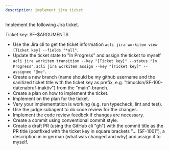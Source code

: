 ```yaml
---
description: implement jira ticket
---
```


Implement the following Jira ticket.

Ticket key: SF-$ARGUMENTS

- Use the Jira cli to get the ticket information `acli jira workitem view [Ticket key] --fields "*all"`.
- Update the ticket state to "In Progress" and assign the ticket to myself `acli jira workitem transition --key "[Ticket key]" --status "In Progress"`, `acli jira workitem assign --key "[Ticket key]" --assignee "@me"`.
- Create a new branch (name should be my github username and the sanitized ticket title with the ticket key as prefix, e.g. "timoclsn/SF-100-datenabruf-inaktiv") from the "main"-branch.
- Create a plan on how to implement the ticket.
- Implement on the plan for the ticket.
- Very your implementation is working (e.g. run typecheck, lint and test).
- Use the judge subagent to do code review for the changes.
- Implement the code review feedbck if changes are necessary.
- Create a commit using conventional commit style.
- Create a draft PR (using the GitHub cli "gh") with the commit title as the PR title (postfixed with the ticket key in square brackets "… [SF-100]"), a description in in german (what was changed and why) and assign it to myself.
